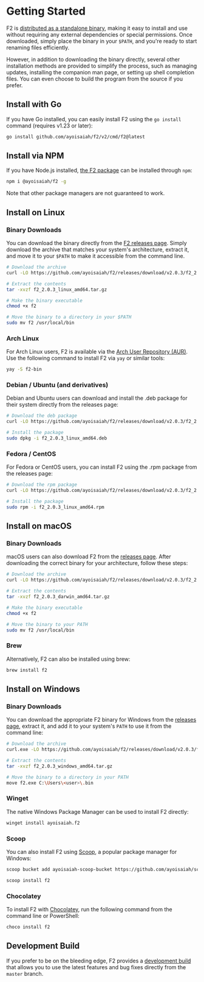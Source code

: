# Getting Started

F2 is
[distributed as a standalone binary](https://github.com/ayoisaiah/f2/releases),
making it easy to install and use without requiring any external dependencies or
special permissions. Once downloaded, simply place the binary in your `$PATH`,
and you're ready to start renaming files efficiently.

However, in addition to downloading the binary directly, several other
installation methods are provided to simplify the process, such as managing
updates, installing the companion man page, or setting up shell completion
files. You can even choose to build the program from the source if you prefer.

## Install with Go

If you have Go installed, you can easily install F2 using the `go install`
command (requires v1.23 or later):

```bash
go install github.com/ayoisaiah/f2/v2/cmd/f2@latest
```

## Install via NPM

If you have Node.js installed,
[the F2 package](https://www.npmjs.com/package/@ayoisaiah/f2) can be installed
through `npm`:

```bash [npm]
npm i @ayoisaiah/f2 -g
```

Note that other package managers are not guaranteed to work.

## Install on Linux

### Binary Downloads

You can download the binary directly from the
[F2 releases page](https://github.com/ayoisaiah/f2/releases). Simply download
the archive that matches your system's architecture, extract it, and move it to
your `$PATH` to make it accessible from the command line.

```bash
# Download the archive
curl -LO https://github.com/ayoisaiah/f2/releases/download/v2.0.3/f2_2.0.3_linux_amd64.tar.gz

# Extract the contents
tar -xvzf f2_2.0.3_linux_amd64.tar.gz

# Make the binary executable
chmod +x f2

# Move the binary to a directory in your $PATH
sudo mv f2 /usr/local/bin
```

### Arch Linux

For Arch Linux users, F2 is available via the
[Arch User Repository (AUR)](https://aur.archlinux.org/packages/f2-bin/). Use
the following command to install F2 via `yay` or similar tools:

```bash
yay -S f2-bin
```

### Debian / Ubuntu (and derivatives)

Debian and Ubuntu users can download and install the .deb package for their
system directly from the releases page:

```bash
# Download the deb package
curl -LO https://github.com/ayoisaiah/f2/releases/download/v2.0.3/f2_2.0.3_linux_amd64.deb

# Install the package
sudo dpkg -i f2_2.0.3_linux_amd64.deb
```

### Fedora / CentOS

For Fedora or CentOS users, you can install F2 using the .rpm package from the
releases page:

```bash
# Download the rpm package
curl -LO https://github.com/ayoisaiah/f2/releases/download/v2.0.3/f2_2.0.3_linux_amd64.rpm

# Install the package
sudo rpm -i f2_2.0.3_linux_amd64.rpm
```

## Install on macOS

### Binary Downloads

macOS users can also download F2 from the
[releases page](https://github.com/ayoisaiah/f2/releases). After downloading the
correct binary for your architecture, follow these steps:

```bash
# Download the archive
curl -LO https://github.com/ayoisaiah/f2/releases/download/v2.0.3/f2_2.0.3_darwin_amd64.tar.gz

# Extract the contents
tar -xvzf f2_2.0.3_darwin_amd64.tar.gz

# Make the binary executable
chmod +x f2

# Move the binary to your PATH
sudo mv f2 /usr/local/bin
```

### Brew

Alternatively, F2 can also be installed using brew:

```sh
brew install f2
```

## Install on Windows

### Binary Downloads

You can download the appropriate F2 binary for Windows from the
[releases page](https://github.com/ayoisaiah/f2/releases), extract it, and add
it to your system's `PATH` to use it from the command line:

```sh
# Download the archive
curl.exe -LO https://github.com/ayoisaiah/f2/releases/download/v2.0.3/f2_2.0.3_windows_amd64.tar.gz

# Extract the contents
tar -xvzf f2_2.0.3_windows_amd64.tar.gz

# Move the binary to a directory in your PATH
move f2.exe C:\Users\<user>\.bin
```

### Winget

The native Windows Package Manager can be used to install F2 directly:

```sh
winget install ayoisaiah.f2
```

### Scoop

You can also install F2 using [Scoop](https://scoop.sh/), a popular package
manager for Windows:

```sh
scoop bucket add ayoisaiah-scoop-bucket https://github.com/ayoisaiah/scoop-bucket
```

```sh
scoop install f2
```

### Chocolatey

To install F2 with [Chocolatey](https://community.chocolatey.org/packages/f2),
run the following command from the command line or PowerShell:

```sh
choco install f2
```

## Development Build

If you prefer to be on the bleeding edge, F2 provides a
[development build](https://github.com/ayoisaiah/f2/releases/tag/nightly) that
allows you to use the latest features and bug fixes directly from the `master`
branch.
